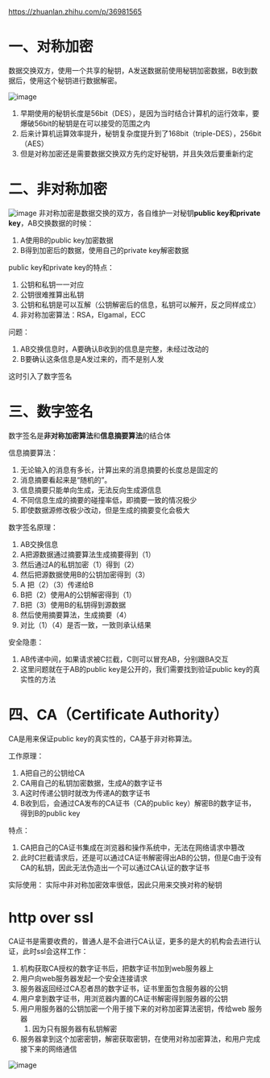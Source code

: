 https://zhuanlan.zhihu.com/p/36981565

# 一、对称加密

数据交换双方，使用一个共享的秘钥，A发送数据前使用秘钥加密数据，B收到数据后，使用这个秘钥进行数据解密。

![image](https://pic2.zhimg.com/80/v2-334f01cb9b07c3a0b90eb048d011cfd5_720w.jpg)

1. 早期使用的秘钥长度是56bit（DES），是因为当时结合计算机的运行效率，要爆破56bit的秘钥是在可以接受的范围之内
2. 后来计算机运算效率提升，秘钥复杂度提升到了168bit（triple-DES），256bit（AES）
3. 但是对称加密还是需要数据交换双方先约定好秘钥，并且失效后要重新约定

# 二、非对称加密

![image](https://pic2.zhimg.com/80/v2-9db43298e5c55d26fd40367ba32f40ed_720w.jpg)
非对称加密是数据交换的双方，各自维护一对秘钥**public key和private key**，AB交换数据的时候：

1. A使用B的public key加密数据
2. B得到加密后的数据，使用自己的private key解密数据

public key和private key的特点：

1. 公钥和私钥一一对应
2. 公钥很难推算出私钥
3. 公钥和私钥是可以互解（公钥解密后的信息，私钥可以解开，反之同样成立）
4. 非对称加密算法：RSA，Elgamal，ECC

问题：

1. AB交换信息时，A要确认B收到的信息是完整，未经过改动的
2. B要确认这条信息是A发过来的，而不是别人发

这时引入了数字签名

# 三、数字签名

数字签名是**非对称加密算法**和**信息摘要算法**的结合体

信息摘要算法：

1. 无论输入的消息有多长，计算出来的消息摘要的长度总是固定的
2. 消息摘要看起来是“随机的”。
3. 信息摘要只能单向生成，无法反向生成源信息
4. 不同信息生成的摘要的碰撞率低，即摘要一致的情况极少
5. 即使数据源修改极少改动，但是生成的摘要变化会极大

数字签名原理：

1. AB交换信息
2. A把源数据通过摘要算法生成摘要得到（1）
3. 然后通过A的私钥加密（1）得到（2）
4. 然后把源数据使用B的公钥加密得到（3）
5. A 把（2）（3）传递给B
6. B把（2）使用A的公钥解密得到（1）
7. B把（3）使用B的私钥得到源数据
8. 然后使用摘要算法，生成摘要（4）
9. 对比（1）（4）是否一致，一致则承认结果

安全隐患：

1. AB传递中间，如果请求被C拦截，C则可以冒充AB，分别跟BA交互
2. 这里问题就在于AB的public key是公开的，我们需要找到验证public key的真实性的方法

# 四、CA（Certificate Authority）

CA是用来保证public key的真实性的，CA基于非对称算法。

工作原理：

1. A把自己的公钥给CA
2. CA用自己的私钥加密数据，生成A的数字证书
3. A这时传递公钥时就改为传递A的数字证书
4. B收到后，会通过CA发布的CA证书（CA的public key）解密B的数字证书，得到B的public key

特点：

1. CA把自己的CA证书集成在浏览器和操作系统中，无法在网络请求中篡改
2. 此时C拦截请求后，还是可以通过CA证书解密得出AB的公钥，但是C由于没有CA的私钥，因此无法伪造出一个可以通过CA认证的数字证书

实际使用：
实际中非对称加密效率很低，因此只用来交换对称的秘钥

# http over ssl

CA证书是需要收费的，普通人是不会进行CA认证，更多的是大的机构会去进行认证，此时ssl会这样工作：

1. 机构获取CA授权的数字证书后，把数字证书加到web服务器上
2. 用户向web服务器发起一个安全连接请求
3. 服务器返回经过CA忍者昂的数字证书，证书里面包含服务器的公钥
4. 用户拿到数字证书，用浏览器内置的CA证书解密得到服务器的公钥
5. 用户用服务器的公钥加密一个用于接下来的对称加密算法密钥，传给web 服务器
   1. 因为只有服务器有私钥解密
6. 服务器拿到这个加密密钥，解密获取密钥，在使用对称加密算法，和用户完成接下来的网络通信

![image](https://pic1.zhimg.com/80/v2-87bb34416d0824c204bb6a61172803db_720w.jpg)
